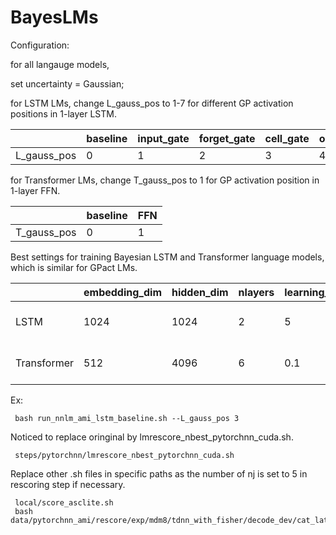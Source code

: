 # BayesLMs

Configuration: 

for all langauge models, 

set uncertainty = Gaussian;

for LSTM LMs, change L_gauss_pos to 1-7 for different GP activation positions in 1-layer LSTM.

|             | baseline | input_gate | forget_gate | cell_gate | output_gate | cell_states | hidden_states | inputs |
| ----------- | -------- | ---------- | ----------- | --------- | ----------- | ----------- | ------------- | ------ |
| L_gauss_pos | 0        | 1          | 2           | 3         | 4           | 5           | 6             | 7      |

for Transformer LMs, change T_gauss_pos to 1 for GP activation position in 1-layer FFN.

|             | baseline | FFN        |
| ----------- | -------- | ---------- |
| T_gauss_pos | 0        | 1          |

Best settings for training Bayesian LSTM and Transformer language models, which is similar for GPact LMs.

|             | embedding_dim | hidden_dim | nlayers | learning_rate | dropout | pretrain | Bayesian_pos                             |
| ----------- | ------------- | ---------- | ------- | ------------- | ------- | -------- | ---------------------------------------- |
| LSTM        | 1024          | 1024       | 2       | 5             | 0.2     | False    | cell gate (L_bayes_pos=3, L_gauss_pos=3) |
| Transformer | 512           | 4096       | 6       | 0.1           | 0.2     | True     | FFN (T_bayes_pos=FFN, T_gauss_pos=3)     |

Ex:

```
 bash run_nnlm_ami_lstm_baseline.sh --L_gauss_pos 3
```

Noticed to replace oringinal by lmrescore_nbest_pytorchnn_cuda.sh.

```
 steps/pytorchnn/lmrescore_nbest_pytorchnn_cuda.sh
```

Replace other .sh files in specific paths as the number of nj is set to 5 in rescoring step if necessary.

```
 local/score_asclite.sh
 bash data/pytorchnn_ami/rescore/exp/mdm8/tdnn_with_fisher/decode_dev/cat_lat.sh

```

